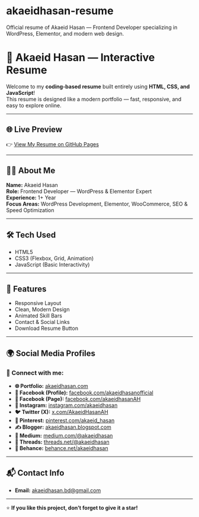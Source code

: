 # akaeidhasan-resume
Official resume of Akaeid Hasan — Frontend Developer specializing in WordPress, Elementor, and modern web design.

# 💼 Akaeid Hasan — Interactive Resume

Welcome to my **coding-based resume** built entirely using **HTML, CSS, and JavaScript**!  
This resume is designed like a modern portfolio — fast, responsive, and easy to explore online.

---

## 🌐 Live Preview
👉 [View My Resume on GitHub Pages](https://akaeid-hasan.github.io/akaeidhasan-resume/)

---

## 🧑‍💻 About Me
**Name:** Akaeid Hasan  
**Role:** Frontend Developer — WordPress & Elementor Expert  
**Experience:** 1+ Year  
**Focus Areas:** WordPress Development, Elementor, WooCommerce, SEO & Speed Optimization

---

## 🛠️ Tech Used
- HTML5  
- CSS3 (Flexbox, Grid, Animation)  
- JavaScript (Basic Interactivity)

---

## 🚀 Features
- Responsive Layout  
- Clean, Modern Design  
- Animated Skill Bars  
- Contact & Social Links  
- Download Resume Button  

---

## 🌍 Social Media Profiles

### 🔗 Connect with me:
- **🌐 Portfolio:** [akaeidhasan.com](https://akaeidhasan.com)
- **📘 Facebook (Profile):** [facebook.com/akaeidhasanofficial](https://www.facebook.com/akaeidhasanofficial)
- **📄 Facebook (Page):** [facebook.com/akaeidhasanAH](https://www.facebook.com/akaeidhasanAH/)
- **📸 Instagram:** [instagram.com/akaeidhasan](https://www.instagram.com/akaeidhasan?igsh=cjV2eHdiejdidTU1)
- **🐦 Twitter (X):** [x.com/AkaeidHasanAH](https://x.com/AkaeidHasanAH?t=-EM74S07jp9SSlhvTjHNow&s=09)
- **📌 Pinterest:** [pinterest.com/akaeid_hasan](https://www.pinterest.com/akaeid_hasan/?actingBusinessId=952722633580089104)
- **✍️ Blogger:** [akaeidhasan.blogspot.com](https://akaeidhasan.blogspot.com/)
- **📝 Medium:** [medium.com/@akaeidhasan](https://medium.com/@akaeidhasan)
- **💬 Threads:** [threads.net/@akaeidhasan](https://www.threads.net/@akaeidhasan)
- **🎨 Behance:** [behance.net/akaeidhasan](https://www.behance.net/akaeidhasan)

---

## 📬 Contact Info
- **Email:** akaeidhasan.bd@gmail.com  

---

⭐ **If you like this project, don’t forget to give it a star!**
